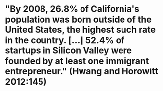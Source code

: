 # "By 2008, 26.8% of California's population was born outside of the United States, the highest such rate in the country. […] 52.4% of startups in Silicon Valley were founded by at least one immigrant entrepreneur." (Hwang and Horowitt 2012:145)